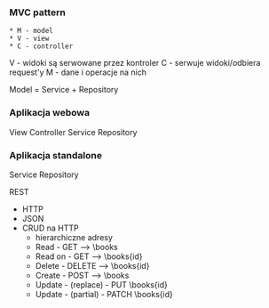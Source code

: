 ### MVC pattern
    * M - model
    * V - view
    * C - controller

V - widoki są serwowane przez kontroler
C - serwuje widoki/odbiera request'y
M - dane i operacje na nich

Model = Service + Repository

### Aplikacja webowa
View
Controller
Service
Repository

### Aplikacja standalone
Service
Repository

REST
* HTTP
* JSON
* CRUD na HTTP
    * hierarchiczne adresy
    * Read - GET --> \books
    * Read on - GET --> \books\{id}
    * Delete - DELETE --> \books\{id}
    * Create - POST --> \books
    * Update - (replace) - PUT \books\{id}
    * Update - (partial) - PATCH \books\{id}